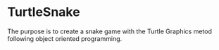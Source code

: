 # TurtleSnake

The purpose is to create a snake game with the Turtle Graphics metod following object oriented programming.
